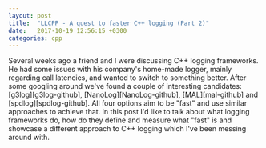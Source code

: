 ```yaml
---
layout: post
title:  "LLCPP - A quest to faster C++ logging (Part 2)"
date:   2017-10-19 12:56:15 +0300
categories: cpp
---
```


Several weeks ago a friend and I were discussing C++ logging frameworks. He had some issues with his company's home-made logger, mainly regarding call latencies, and wanted to switch to something better. After some googling around we've found a couple of interesting candidates: [g3log][g3log-github], [NanoLog][NanoLog-github], [MAL][mal-github] and [spdlog][spdlog-github]. All four options aim to be "fast" and use similar approaches to achieve that. In this post I'd like to talk about what logging frameworks do, how do they define and measure what "fast" is and showcase a different approach to C++ logging which I've been messing around with.
